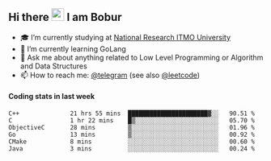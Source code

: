 ## Hi there <img src="https://media.giphy.com/media/hvRJCLFzcasrR4ia7z/giphy.gif" width="25px" height="25px"> I am Bobur

- :mortar_board: I’m currently studying at [National Research ITMO University](https://itmo.ru/)
- :seedling: I’m currently learning GoLang
- :speech_balloon: Ask me about anything related to Low Level Programming or Algorithm and Data Structures
- :mailbox: How to reach me: [@telegram](https://t.me/octoant) (see also [@leetcode](https://leetcode.com/octoant/))    

#### Coding stats in last week

<!--START_SECTION:waka-->

```text
C++              21 hrs 55 mins  ██████████████████████▓░░   90.51 %
C                1 hr 22 mins    █▒░░░░░░░░░░░░░░░░░░░░░░░   05.70 %
ObjectiveC       28 mins         ▒░░░░░░░░░░░░░░░░░░░░░░░░   01.96 %
Go               13 mins         ▒░░░░░░░░░░░░░░░░░░░░░░░░   00.92 %
CMake            8 mins          ░░░░░░░░░░░░░░░░░░░░░░░░░   00.60 %
Java             3 mins          ░░░░░░░░░░░░░░░░░░░░░░░░░   00.24 %
```

<!--END_SECTION:waka-->
